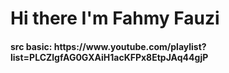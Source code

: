<link href="https://cdn.jsdelivr.net/npm/bootstrap@5.1.3/dist/css/bootstrap.min.css" rel="stylesheet" integrity="sha384-1BmE4kWBq78iYhFldvKuhfTAU6auU8tT94WrHftjDbrCEXSU1oBoqyl2QvZ6jIW3" crossorigin="anonymous">

<h1 class="text-center">Hi there I'm Fahmy Fauzi</h1>


<h4>src basic:  https://www.youtube.com/playlist?list=PLCZlgfAG0GXAiH1acKFPx8EtpJAq44gjP</h4>
